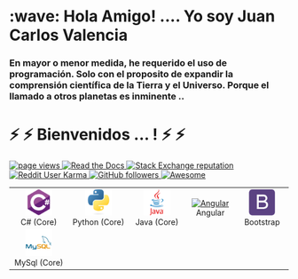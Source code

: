 <h1 align="left" id="macropower-title">:wave: Hola Amigo! .... Yo soy Juan Carlos Valencia</h1>
<h3 align="left">En mayor o menor medida, he requerido el uso de programación. Solo con el proposito de expandir la comprensión científica de la Tierra y el Universo. Porque el llamado a otros planetas es inminente .. </h3>

<h1 align="left" id="macropower-title">⚡ ⚡  Bienvenidos ... ! ⚡ ⚡ </h1>


<p align="left">
  <a href=" "> <img src="https://komarev.com/ghpvc/?username=macropower" alt="page views" />  </a>
  <a href=" "> <img alt="Read the Docs" src="https://img.shields.io/readthedocs/macropower?logo=read-the-docs">   </a>
  <a href=" "> <img alt="Stack Exchange reputation" src="https://img.shields.io/stackexchange/stackoverflow/r/4868262?color=orange&label=reputation&logo=stackoverflow"> </a>
  <a href=" "> <img alt="Reddit User Karma" src="https://img.shields.io/reddit/user-karma/combined/macropower?label=karma&logo=reddit">
  </a>
  <a href=" "> <img alt="GitHub followers" src="https://img.shields.io/github/followers/MacroPower?color=green&logo=github">
  </a>
  <a href=" "> <img alt="Awesome" src="https://awesome.re/mentioned-badge.svg">
  </a>
</p>


<table>
  <tr>
    <td align="center" width="96">
      <a href=" ">
        <img src="./img/csharp_original_logo_icon_146578.svg" width="48" height="48" alt="C#" />        
      </a>
      <br>C#&nbsp;(Core)
    </td>
    <td align="center" width="96">
      <a href=" ">
        <img src="./img/python_original_logo_icon_146381.svg" width="48" height="48" alt="Python" />        
      </a>
      <br>Python&nbsp;(Core)
    </td>
    <td align="center" width="96">
      <a href=" ">
        <img src="./img/java_original_wordmark_logo_icon_146459.svg" width="48" height="48" alt="Java" />        
      </a>
      <br>Java&nbsp;(Core)
    </td>  
    <td align="center" width="96">
      <a href=" ">
        <img src="./img/angular_logo_icon_169595.svg)" width="48" height="48" alt="Angular" />        
      </a>
      <br>Angular
    </td>  
    <td align="center" width="96">
      <a href=" ">
        <img src="./img/bootstrap_plain_logo_icon_146619.svg" width="48" height="48" alt="Bootstrap" />        
      </a>
      <br>Bootstrap
    </td>  
    
   </tr>
   <tr> 
         <td align="center" width="96">
      <a href=" ">
        <img src="./img/mysql_original_wordmark_logo_icon_146417.svg" width="48" height="48" alt="MySql" />        
      </a>
      <br>MySql&nbsp;(Core)
    </td>    
   </tr>  
</table>
















<!--
**juancvalencia/juancvalencia** is a ✨ _special_ ✨ repository because its `README.md` (this file) appears on your GitHub profile.

Here are some ideas to get you started:

- 🔭 I’m currently working on ...
- 🌱 I’m currently learning ...
- 👯 I’m looking to collaborate on ...
- 🤔 I’m looking for help with ...
- 💬 Ask me about ...
- 📫 How to reach me: ...
- 😄 Pronouns: ...
- ⚡ Fun fact: ...
-->
